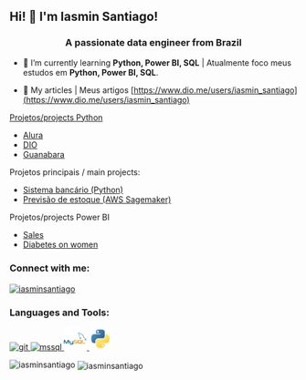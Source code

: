 ## Hi! 👋 I'm Iasmin Santiago!
<h3 align="center">A passionate data engineer from Brazil</h3>

- 🌱 I’m currently learning **Python, Power BI, SQL** |  Atualmente foco meus estudos em **Python, Power BI, SQL**. 

- 📝 My articles | Meus artigos [https://www.dio.me/users/iasmin_santiago](https://www.dio.me/users/iasmin_santiago)


[Projetos/projects Python](https://github.com/iasminsantiago/Projetos-python)
- [Alura](https://github.com/iasminsantiago/Projetos-python/tree/master/alura)
- [DIO](https://github.com/iasminsantiago/Projetos-python/tree/master/DIO)
- [Guanabara](https://github.com/iasminsantiago/Projetos-python/tree/master/Cursoemvideo/Projetos_a_limpo_pythoncursoemvideo)


Projetos principais / main projects:
- [Sistema bancário (Python)](https://github.com/iasminsantiago/sistema_bancario)
- [Previsão de estoque (AWS Sagemaker)](https://github.com/iasminsantiago/lab-aws-sagemaker-canvas-estoque)

  

Projetos/projects Power BI
- [Sales](https://github.com/iasminsantiago/powerbi_reports/tree/sales-powerbi)
- [Diabetes on women](https://github.com/iasminsantiago/powerbi_reports/tree/diabetes_kaggledataset)




<h3 align="left">Connect with me:</h3>
<p align="left">
<a href="https://linkedin.com/in/iasminsantiago" target="blank"><img align="center" src="https://raw.githubusercontent.com/rahuldkjain/github-profile-readme-generator/master/src/images/icons/Social/linked-in-alt.svg" alt="iasminsantiago" height="30" width="40" /></a>
</p>

<h3 align="left">Languages and Tools:</h3>
<p align="left"> <a href="https://git-scm.com/" target="_blank" rel="noreferrer"> <img src="https://www.vectorlogo.zone/logos/git-scm/git-scm-icon.svg" alt="git" width="40" height="40"/> </a> <a href="https://www.microsoft.com/en-us/sql-server" target="_blank" rel="noreferrer"> <img src="https://www.svgrepo.com/show/303229/microsoft-sql-server-logo.svg" alt="mssql" width="40" height="40"/> </a> <a href="https://www.mysql.com/" target="_blank" rel="noreferrer"> <img src="https://raw.githubusercontent.com/devicons/devicon/master/icons/mysql/mysql-original-wordmark.svg" alt="mysql" width="40" height="40"/> </a> <a href="https://www.python.org" target="_blank" rel="noreferrer"> <img src="https://raw.githubusercontent.com/devicons/devicon/master/icons/python/python-original.svg" alt="python" width="40" height="40"/> </a> </p>

<p><img align="left" src="https://github-readme-stats.vercel.app/api/top-langs?username=iasminsantiago&show_icons=true&locale=en&layout=compact" alt="iasminsantiago" /></p>

<p>&nbsp;<img align="center" src="https://github-readme-stats.vercel.app/api?username=iasminsantiago&show_icons=true&locale=en" alt="iasminsantiago" /></p>

<!--
**iasminsantiago/iasminsantiago** is a ✨ _special_ ✨ repository because its `README.md` (this file) appears on your GitHub profile.

Here are some ideas to get you started:

- 🔭 I’m currently working on ...
- 🌱 I’m currently learning ...
- 👯 I’m looking to collaborate on ...
- 🤔 I’m looking for help with ...
- 💬 Ask me about ...
- 📫 How to reach me: ...
- 😄 Pronouns: ...
- ⚡ Fun fact: ...
-->
